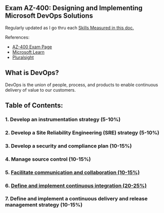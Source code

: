 ## Exam AZ-400: Designing and Implementing Microsoft DevOps Solutions
Regularly updated as I go thru each [Skills Measured in this doc.](https://query.prod.cms.rt.microsoft.com/cms/api/am/binary/RE3VP8d)

References:

* [AZ-400 Exam Page](https://docs.microsoft.com/en-us/learn/certifications/exams/az-400)
* [Microsoft Learn](https://docs.microsoft.com/en-us/learn/browse/?roles=devops-engineer&resource_type=learning%20path)
* [Pluralsight](https://app.pluralsight.com/paths/certificate/designing-and-implementing-microsoft-devops-solutions-az-400)

## What is DevOps?  
DevOps is the union of people, process, and products to enable continuous delivery of value to our customers.

## Table of Contents:  

### 1. Develop an instrumentation strategy (5-10%)  
### 2. Develop a Site Reliability Engineering (SRE) strategy (5-10%)  
### 3. Develop a security and compliance plan (10-15%)  
### 4. Manage source control (10-15%)  
### 5. [Facilitate communication and collaboration (10-15%)](./Communication_and_Collaboration/CC.md)  
### 6. [Define and implement continuous integration (20-25%)](./Continuous_Integration/CI.md)  
### 7. Define and implement a continuous delivery and release management strategy (10-15%)  
